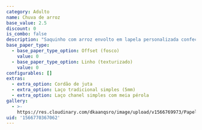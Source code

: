 ```yaml
---
category: Adulto
name: Chuva de arroz
base_value: 2.5
discount: 0
is_combo: false
description: "Saquinho com arroz envolto em lapela personalizada confeccionada em papel 180g. Acabamento com grampo.\r Tamanho 9cm x 9cm."
base_paper_type:
  - base_paper_type_option: Offset (fosco)
    value: 0
  - base_paper_type_option: Linho (texturizado)
    value: 0
configurables: []
extras:
  - extra_option: Cordão de juta
  - extra_option: Laço tradicional simples (5mm)
  - extra_option: Laço chanel simples com meia pérola
gallery:
  - >-
    https://res.cloudinary.com/dkaanqsro/image/upload/v1566769973/Papelaria%20adulto/Chuva_de_arroz_1_gxodsp.jpg
uid: '1566770367062'
---
```


